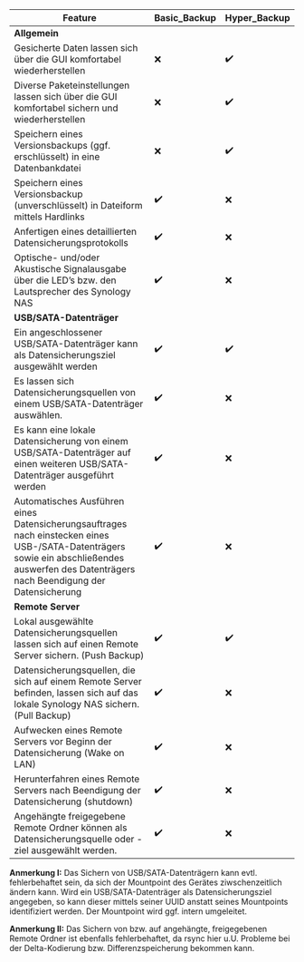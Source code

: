 
| Feature |	Basic_Backup	| Hyper_Backup |
| ------------- | ------------- | ------------------- |
| **Allgemein** | 
| Gesicherte Daten lassen sich über die GUI komfortabel wiederherstellen	| :x: | ✔️ |
| Diverse Paketeinstellungen lassen sich über die GUI komfortabel sichern und wiederherstellen	 | :x: | ✔️ |
| Speichern eines Versionsbackups (ggf. erschlüsselt) in eine Datenbankdatei | :x: | ✔️ |
| Speichern eines Versionsbackup (unverschlüsselt) in Dateiform mittels Hardlinks | ✔️ | :x: |
| Anfertigen eines detaillierten Datensicherungsprotokolls | ✔️ | :x: |
| Optische- und/oder Akustische Signalausgabe über die LED’s bzw. den Lautsprecher des Synology NAS | ✔️ | :x: |
| **USB/SATA-Datenträger** |
| Ein angeschlossener USB/SATA-Datenträger kann als Datensicherungsziel ausgewählt werden | ✔️ | ✔️ |
| Es lassen sich Datensicherungsquellen von einem USB/SATA-Datenträger auswählen. | ✔️ | :x: |
| Es kann eine lokale Datensicherung von einem USB/SATA-Datenträger auf einen weiteren USB/SATA-Datenträger ausgeführt werden | ✔️ | :x: |
| Automatisches Ausführen eines Datensicherungsauftrages nach einstecken eines USB-/SATA-Datenträgers sowie ein abschließendes auswerfen des Datenträgers nach Beendigung der Datensicherung | ✔️ | :x: |
| **Remote Server** | |
| Lokal ausgewählte Datensicherungsquellen lassen sich auf einen Remote Server sichern. (Push Backup) | ✔️ | ✔️ |
| Datensicherungsquellen, die sich auf einem Remote Server befinden, lassen sich auf das lokale Synology NAS sichern. (Pull Backup) | ✔️ | :x: |
| Aufwecken eines Remote Servers vor Beginn der Datensicherung (Wake on LAN) | ✔️ | :x: |
| Herunterfahren eines Remote Servers nach Beendigung der Datensicherung (shutdown) | ✔️ | :x: |
| Angehängte freigegebene Remote Ordner können als Datensicherungsquelle oder -ziel ausgewählt werden.| ✔️ | :x: |

**Anmerkung I:**
Das Sichern von USB/SATA-Datenträgern kann evtl. fehlerbehaftet sein, da sich der Mountpoint des Gerätes ziwschenzeitlich ändern kann. Wird ein USB/SATA-Datenträger als Datensicherungsziel angegeben, so kann dieser mittels seiner UUID anstatt seines Mountpoints identifiziert werden. Der Mountpoint wird ggf. intern umgeleitet.

**Anmerkung II:**
Das Sichern von bzw. auf angehängte, freigegebenen Remote Ordner ist ebenfalls fehlerbehaftet, da rsync hier u.U. Probleme bei der Delta-Kodierung bzw. Differenzspeicherung bekommen kann.

